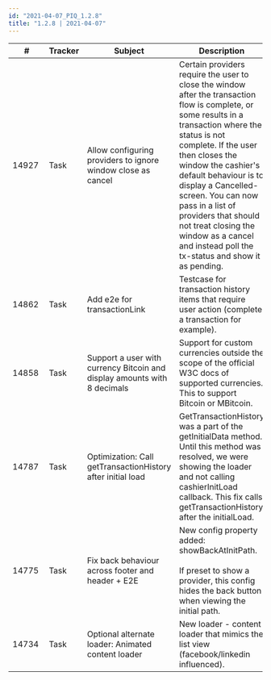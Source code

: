 ```yaml
--- 
id: "2021-04-07_PIQ_1.2.8"
title: "1.2.8 | 2021-04-07"
--- 
```



| #     | Tracker     | Subject   | Description    |
|-------|-------------|-----------|----------------|
| 14927 | Task | Allow configuring providers to ignore window close as cancel | Certain providers require the user to close the window after the transaction flow is complete, or some results in a transaction where the status is not complete. If the user then closes the window the cashier's default behaviour is to display a Cancelled-screen. You can now pass in a list of providers that should not treat closing the window as a cancel and instead poll the tx-status and show it as pending. |
| 14862 | Task | Add e2e for transactionLink | Testcase for transaction history items that require user action (complete a transaction for example). |
| 14858 | Task | Support a user with currency Bitcoin and display amounts with 8 decimals | Support for custom currencies outside the scope of the official W3C docs of supported currencies. This to support Bitcoin or MBitcoin. |
| 14787 | Task | Optimization: Call getTransactionHistory after initial load | GetTransactionHistory was a part of the getInitialData method. Until this method was resolved, we were showing the loader and not calling cashierInitLoad callback. This fix calls getTransactionHistory after the initialLoad. |
| 14775 | Task | Fix back behaviour across footer and header + E2E | New config property added: showBackAtInitPath.<br/><br/> If preset to show a provider, this config hides the back button when viewing the initial path. |
| 14734 | Task | Optional alternate loader: Animated content loader | New loader - content loader that mimics the list view (facebook/linkedin influenced). |

